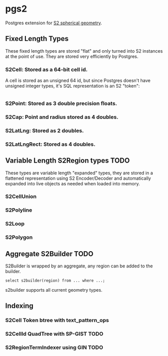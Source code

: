 # pgs2

Postgres extension for [S2 spherical geometry](https://s2geometry.io/).

## Fixed Length Types

These fixed length types are stored "flat" and only turned into S2
instances at the point of use.  They are stored very efficiently by
Postgres.

### S2Cell: Stored as a 64-bit cell id.

A cell is stored as an unsigned 64 id, but since Postgres doesn't have
unsigned integer types, it's SQL representation is an S2 "token":

```

```

### S2Point: Stored as 3 double precision floats.

### S2Cap: Point and radius stored as 4 doubles.

### S2LatLng: Stored as 2 doubles.

### S2LatLngRect: Stored as 4 doubles.

## Variable Length S2Region types TODO

These types are variable length "expanded" types, they are stored in a
flattened representation using S2 Encoder/Decoder and automatically
expanded into live objects as needed when loaded into memory.

### S2CellUnion

### S2Polyline

### S2Loop

### S2Polygon

## Aggregate S2Builder TODO

S2Builder is wrapped by an aggregate, any region can be added to the
builder.

  `select s2builder(region) from ... where ...;`

s2builder supports all current geometry types.

## Indexing

### S2Cell Token btree with text_pattern_ops

### S2CellId QuadTree with SP-GIST TODO

### S2RegionTermIndexer using GIN TODO
